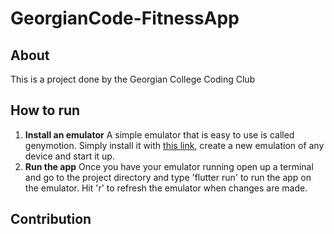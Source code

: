 # GeorgianCode-FitnessApp
## About
This is a project done by the Georgian College Coding Club
## How to run 
1. **Install an emulator**
A simple emulator that is easy to use is called genymotion. Simply install it with [this link](https://www.genymotion.com/download/), create a new emulation of any device and start it up.
2. **Run the app**
Once you have your emulator running open up a terminal and go to the project directory and type 'flutter run' to run the app on the emulator. Hit 'r' to refresh the emulator when changes are made.
## Contribution